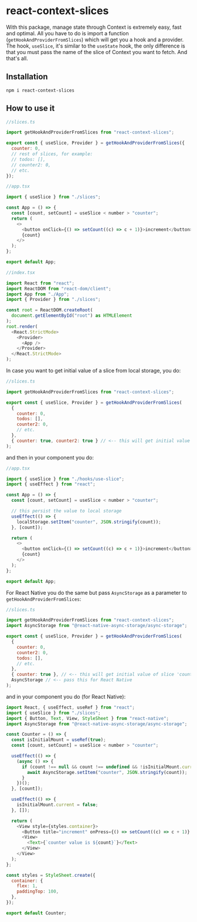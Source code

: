 # react-context-slices

With this package, manage state through Context is extremely easy, fast and optimal. All you have to do is import a function (`getHookAndProviderFromSlices`) which will get you a hook and a provider. The hook, `useSlice`, it's similar to the `useState` hook, the only difference is that you must pass the name of the slice of Context you want to fetch. And that's all.

## Installation

`npm i react-context-slices`

## How to use it

```javascript
//slices.ts

import getHookAndProviderFromSlices from "react-context-slices";

export const { useSlice, Provider } = getHookAndProviderFromSlices({
  counter: 0,
  // rest of slices, for example:
  // todos: [],
  // counter2: 0,
  // etc.
});
```

```javascript
//app.tsx

import { useSlice } from "./slices";

const App = () => {
  const [count, setCount] = useSlice < number > "counter";
  return (
    <>
      <button onClick={() => setCount((c) => c + 1)}>increment</button>
      {count}
    </>
  );
};

export default App;
```

```javascript
//index.tsx

import React from "react";
import ReactDOM from "react-dom/client";
import App from "./App";
import { Provider } from "./slices";

const root = ReactDOM.createRoot(
  document.getElementById("root") as HTMLElement
);
root.render(
  <React.StrictMode>
    <Provider>
      <App />
    </Provider>
  </React.StrictMode>
);
```

In case you want to get initial value of a slice from local storage, you do:

```javascript
//slices.ts

import getHookAndProviderFromSlices from "react-context-slices";

export const { useSlice, Provider } = getHookAndProviderFromSlices(
  {
    counter: 0,
    todos: [],
    counter2: 0,
    // etc.
  },
  { counter: true, counter2: true } // <-- this will get initial value of slice from local storage for slices 'counter' and 'counter2', but not for 'todos' slice.
);
```

and then in your component you do:

```javascript
//app.tsx

import { useSlice } from "./hooks/use-slice";
import { useEffect } from "react";

const App = () => {
  const [count, setCount] = useSlice < number > "counter";

  // this persist the value to local storage
  useEffect(() => {
    localStorage.setItem("counter", JSON.stringify(count));
  }, [count]);

  return (
    <>
      <button onClick={() => setCount((c) => c + 1)}>increment</button>
      {count}
    </>
  );
};

export default App;
```

For React Native you do the same but pass `AsyncStorage` as a parameter to `getHookAndProviderFromSlices`:

```javascript
//slices.ts

import getHookAndProviderFromSlices from "react-context-slices";
import AsyncStorage from "@react-native-async-storage/async-storage";

export const { useSlice, Provider } = getHookAndProviderFromSlices(
  {
    counter: 0,
    counter2: 0,
    todos: [],
    // etc.
  },
  { counter: true }, // <-- this will get initial value of slice 'counter' from local storage
  AsyncStorage // <-- pass this for React Native
);
```

and in your component you do (for React Native):

```javascript
import React, { useEffect, useRef } from "react";
import { useSlice } from "./slices";
import { Button, Text, View, StyleSheet } from "react-native";
import AsyncStorage from "@react-native-async-storage/async-storage";

const Counter = () => {
  const isInitialMount = useRef(true);
  const [count, setCount] = useSlice < number > "counter";

  useEffect(() => {
    (async () => {
      if (count !== null && count !== undefined && !isInitialMount.current) {
        await AsyncStorage.setItem("counter", JSON.stringify(count));
      }
    })();
  }, [count]);

  useEffect(() => {
    isInitialMount.current = false;
  }, []);

  return (
    <View style={styles.container}>
      <Button title="increment" onPress={() => setCount((c) => c + 1)} />
      <View>
        <Text>{`counter value is ${count}`}</Text>
      </View>
    </View>
  );
};

const styles = StyleSheet.create({
  container: {
    flex: 1,
    paddingTop: 100,
  },
});

export default Counter;
```
